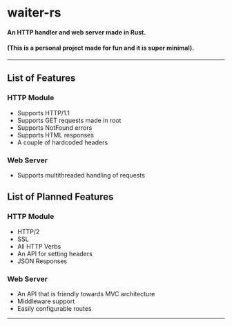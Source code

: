 # waiter-rs  

#### An HTTP handler and web server made in Rust.
#### (This is a personal project made for fun and it is super minimal).

---

## List of Features
### HTTP Module
- Supports HTTP/1.1
- Supports GET requests made in root
- Supports NotFound errors
- Supports HTML responses
- A couple of hardcoded headers

### Web Server
- Supports multithreaded handling of requests

## List of Planned Features
### HTTP Module
- HTTP/2
- SSL
- All HTTP Verbs
- An API for setting headers
- JSON Responses

### Web Server
- An API that is friendly towards MVC architecture
- Middleware support
- Easily configurable routes

---
